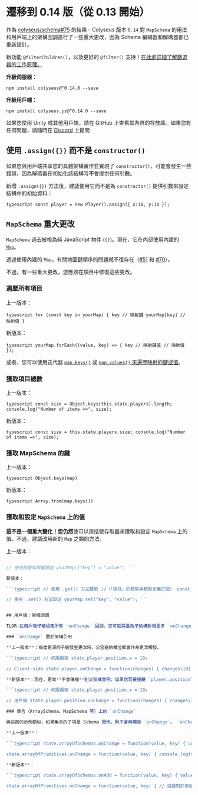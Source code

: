 # 遷移到 0.14 版（從 0.13 開始）

作為 [colyseus/schema#75](https://github.com/colyseus/schema/issues/75) 的結果 - Colyseus 版本 `0.14` 對 `MapSchema` 的用法和用戶端上的架構回調進行了一些重大更改，因為 Schema 編碼器和解碼器都已重新設計。

新功能 `@filterChildren()`，以及更好的 `@filter()` 支持！[在此處詳細了解篩選器的工作原理。](/state/schema/#filtering-data-per-client)

**升級伺服器：**

``` npm install colyseus@^0.14.0 --save ```

**升級用戶端：**

``` npm install colyseus.js@^0.14.0 --save ```

如果您使用 Unity 或其他用戶端，請在 GitHub 上查看其各自的存放庫。如果您有任何問題，請隨時在 [Discord](https://discord.gg/RY8rRS7) 上提問

## 使用 `.assign({})` 而不是 `constructor()`

如果您與用戶端共享您的具體架構實作並實現了 `constructor()`，可能會發生一些錯誤，因為解碼器在初始化該結構時**不**會提供任何引數。

新增 `.assign({})` 方法後，建議使用它而不是為 `constructor()` 提供引數來設定結構中的初始資料：

```typescript const player = new Player().assign({ x:10, y:10 });```

## `MapSchema` 重大更改

`MapSchema` 過去被視為純 JavaScript 物件 (`{}`)。現在，它在內部使用內建的 [`Map`](https://developer.mozilla.org/en-US/docs/Web/JavaScript/Reference/Global_Objects/Map)。

透過使用內建的 `Map`，有關地圖鍵順序的問題就不復存在（[\#51](https://github.com/colyseus/schema/pull/51) 和 [\#70](https://github.com/colyseus/schema/pull/70)）。

不過，有一些重大更改，您應該在項目中修復這些更改。

### 遍歷所有項目

上一版本：

```typescript for (const key in yourMap) { key // 映射鍵 yourMap[key] // 映射值 } ```

新版本：

```typescript yourMap.forEach((value, key) => { key // 映射鍵值 // 映射值 }); ```

或者，您可以使用迭代器 [`map.keys()`](https://developer.mozilla.org/en-US/docs/Web/JavaScript/Reference/Global_Objects/Map/keys) 或 [`map.values()` 來遍歷映射的鍵或值](https://developer.mozilla.org/en-US/docs/Web/JavaScript/Reference/Global_Objects/Map/values)。

### 獲取項目總數

上一版本：

```typescript const size = Object.keys(this.state.players).length; console.log("Number of items =>", size); ```

新版本：

```typescript const size = this.state.players.size; console.log("Number of items =>", size); ```

### 獲取 MapSchema 的鍵

上一版本：

```typescript Object.keys(map) ```

新版本：

```typescript Array.from(map.keys()) ```

### 獲取和設定 `MapSchema` 上的值

**這不是一個重大變化！**您**仍然**使可以用括號存取器來獲取和設定 `MapSchema` 上的值。不過，建議改用新的 `Map` 之類的方法。

上一版本：

```typescript // 使用括號存取器獲取 //（這裡的「項目」類型是「任何」） const entry = yourMap\["key"];

// 使用括號存取器設定 yourMap\["key"] = "value"; ```

新版本：

```typescript // 使用 .get() 方法獲取 //（「項目」的類型與類型定義匹配） const entry = yourMap.get("key");

// 使用 .set() 方法設定 yourMap.set("key", "value"); ```


## 用戶端：架構回調

TLDR:在用戶端仔細檢查所有 `onChange` 回調。您可能需要為子結構新增更多 `onChange` 回調。

### `onChange` 關於架構引用

**上一版本**：每當更深的子級發生更改時，父容器的欄位都會作為更改觸發。

```typescript // 伺服器端 state.player.position.x = 10;

// Client-side state.player.onChange = function(changes) { changes\[0].field // "position" is here! } ```

**新版本**：現在，更改**不會傳播**到父架構實例。如果您需要接聽 `player.position` 上的更改（並且 `.position` 是 `Schema` 的類型），您也需要附加一個 `onChange ` 回調到 `.position` 實例。

```typescript // 伺服器端 state.player.position.x = 10;

// 用戶端 state.player.position.onChange = function(changes) { changes\[0].field // "x" is here! } ```

### 集合（ArraySchema、MapSchema 等）上的 `onChange`

與前面的示例類似，如果集合的子項是 Schema 實例，則不會再觸發 `onChange`。 `onChange` 僅針對原始值觸發。

**上一版本**：

```typescript state.arrayOfSchemas.onChange = function(value, key) { console.log(value, "has changed at", key); }

state.arrayOfPrimitives.onChange = function(value, key) { console.log(value, "has changed at", key); } ```

**新版本**：

```typescript state.arrayOfSchemas.onAdd = function(value, key) { value.onChange = function(changes) { console.log("List of changes", changes); } } state.arrayOfSchemas.onChange = function(value, key) { //你可以移除這個回調，因為它永遠不會被調用。}

state.arrayOfPrimitives.onChange = function(value, key) { // 這裡對於原始值 (string, number, boolean) 保持不變 console.log(value, "has changed at", key); } ```

